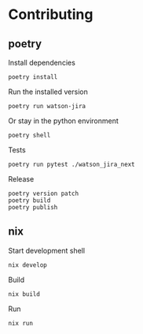 # Contributing

## poetry

Install dependencies

```
poetry install
```

Run the installed version

```
poetry run watson-jira
```

Or stay in the python environment

```
poetry shell
```

Tests

```
poetry run pytest ./watson_jira_next
```

Release

```
poetry version patch
poetry build
poetry publish
```

## nix 

Start development shell

```
nix develop
```

Build 

```
nix build
```

Run

```
nix run
```
